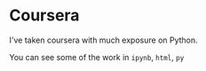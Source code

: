 # Coursera

I've taken coursera with much exposure on Python.

You can see some of the work in `ipynb`, `html`, `py`